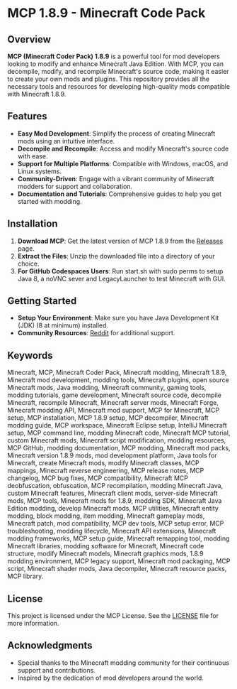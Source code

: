 # MCP 1.8.9 - Minecraft Code Pack

## Overview

**MCP (Minecraft Coder Pack) 1.8.9** is a powerful tool for mod developers looking to modify and enhance Minecraft Java Edition. With MCP, you can decompile, modify, and recompile Minecraft's source code, making it easier to create your own mods and plugins. This repository provides all the necessary tools and resources for developing high-quality mods compatible with Minecraft 1.8.9.

## Features

- **Easy Mod Development**: Simplify the process of creating Minecraft mods using an intuitive interface.
- **Decompile and Recompile**: Access and modify Minecraft's source code with ease.
- **Support for Multiple Platforms**: Compatible with Windows, macOS, and Linux systems.
- **Community-Driven**: Engage with a vibrant community of Minecraft modders for support and collaboration.
- **Documentation and Tutorials**: Comprehensive guides to help you get started with modding.

## Installation

1. **Download MCP**: Get the latest version of MCP 1.8.9 from the [Releases](https://github.com/KnoxTheDev/MCP-1.8.9/releases) page.
2. **Extract the Files**: Unzip the downloaded file into a directory of your choice.
3. **For GitHub Codespaces Users**: Run start.sh with sudo perms to setup Java 8, a noVNC sever and LegacyLauncher to test Minecraft with GUI.

## Getting Started

- **Setup Your Environment**: Make sure you have Java Development Kit (JDK) (8 at minimum) installed.
- **Community Resources**: [Reddit](https://www.reddit.com/r/Minecraft/) for additional support.

## Keywords

Minecraft, MCP, Minecraft Coder Pack, Minecraft modding, Minecraft 1.8.9, Minecraft mod development, modding tools, Minecraft plugins, open source Minecraft mods, Java modding, Minecraft community, gaming tools, modding tutorials, game development, Minecraft source code, decompile Minecraft, recompile Minecraft, Minecraft server mods, Minecraft Forge, Minecraft modding API, Minecraft mod support, MCP for Minecraft, MCP setup, MCP installation, MCP 1.8.9 setup, MCP decompiler, Minecraft modding guide, MCP workspace, Minecraft Eclipse setup, IntelliJ Minecraft setup, MCP command line, modding Minecraft code, Minecraft MCP tutorial, custom Minecraft mods, Minecraft script modification, modding resources, MCP GitHub, modding documentation, MCP modding, Minecraft mod packs, Minecraft version 1.8.9 mods, mod development platform, Java tools for Minecraft, create Minecraft mods, modify Minecraft classes, MCP mappings, Minecraft reverse engineering, MCP release notes, MCP changelog, MCP bug fixes, MCP compatibility, Minecraft MCP deobfuscation, obfuscation, MCP recompilation, modding Minecraft Java, custom Minecraft features, Minecraft client mods, server-side Minecraft mods, MCP tools, Minecraft mods for 1.8.9, modding SDK, Minecraft Java Edition modding, develop Minecraft mods, MCP utilities, Minecraft entity modding, block modding, item modding, Minecraft gameplay mods, Minecraft patch, mod compatibility, MCP dev tools, MCP setup error, MCP troubleshooting, modding lifecycle, Minecraft API extensions, Minecraft modding frameworks, MCP setup guide, Minecraft remapping tool, modding Minecraft libraries, modding software for Minecraft, Minecraft code structure, modify Minecraft models, Minecraft graphics mods, 1.8.9 modding environment, MCP legacy support, Minecraft mod packaging, MCP script, Minecraft shader mods, Java decompiler, Minecraft resource packs, MCP library.

## License

This project is licensed under the MCP License. See the [LICENSE](LICENSE) file for more information.

## Acknowledgments

- Special thanks to the Minecraft modding community for their continuous support and contributions.
- Inspired by the dedication of mod developers around the world.

